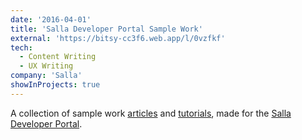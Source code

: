```yaml
---
date: '2016-04-01'
title: 'Salla Developer Portal Sample Work'
external: 'https://bitsy-cc3f6.web.app/l/0vzfkf'
tech:
  - Content Writing
  - UX Writing
company: 'Salla'
showInProjects: true
---
```


A collection of sample work [articles](https://salla.dev/blog) and [tutorials](https://salla.dev/tutorial), made for the [Salla Developer Portal](https://salla.partners/).
